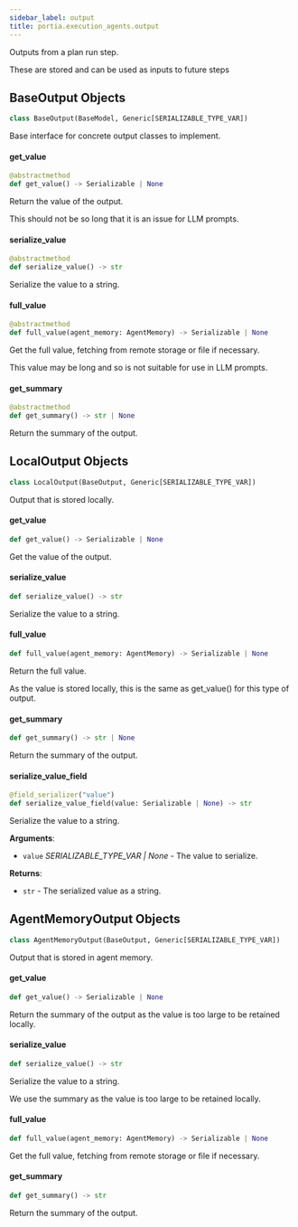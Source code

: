```yaml
---
sidebar_label: output
title: portia.execution_agents.output
---
```


Outputs from a plan run step.

These are stored and can be used as inputs to future steps

## BaseOutput Objects

```python
class BaseOutput(BaseModel, Generic[SERIALIZABLE_TYPE_VAR])
```

Base interface for concrete output classes to implement.

#### get\_value

```python
@abstractmethod
def get_value() -> Serializable | None
```

Return the value of the output.

This should not be so long that it is an issue for LLM prompts.

#### serialize\_value

```python
@abstractmethod
def serialize_value() -> str
```

Serialize the value to a string.

#### full\_value

```python
@abstractmethod
def full_value(agent_memory: AgentMemory) -> Serializable | None
```

Get the full value, fetching from remote storage or file if necessary.

This value may be long and so is not suitable for use in LLM prompts.

#### get\_summary

```python
@abstractmethod
def get_summary() -> str | None
```

Return the summary of the output.

## LocalOutput Objects

```python
class LocalOutput(BaseOutput, Generic[SERIALIZABLE_TYPE_VAR])
```

Output that is stored locally.

#### get\_value

```python
def get_value() -> Serializable | None
```

Get the value of the output.

#### serialize\_value

```python
def serialize_value() -> str
```

Serialize the value to a string.

#### full\_value

```python
def full_value(agent_memory: AgentMemory) -> Serializable | None
```

Return the full value.

As the value is stored locally, this is the same as get_value() for this type of output.

#### get\_summary

```python
def get_summary() -> str | None
```

Return the summary of the output.

#### serialize\_value\_field

```python
@field_serializer("value")
def serialize_value_field(value: Serializable | None) -> str
```

Serialize the value to a string.

**Arguments**:

- `value` _SERIALIZABLE_TYPE_VAR | None_ - The value to serialize.
  

**Returns**:

- `str` - The serialized value as a string.

## AgentMemoryOutput Objects

```python
class AgentMemoryOutput(BaseOutput, Generic[SERIALIZABLE_TYPE_VAR])
```

Output that is stored in agent memory.

#### get\_value

```python
def get_value() -> Serializable | None
```

Return the summary of the output as the value is too large to be retained locally.

#### serialize\_value

```python
def serialize_value() -> str
```

Serialize the value to a string.

We use the summary as the value is too large to be retained locally.

#### full\_value

```python
def full_value(agent_memory: AgentMemory) -> Serializable | None
```

Get the full value, fetching from remote storage or file if necessary.

#### get\_summary

```python
def get_summary() -> str
```

Return the summary of the output.

